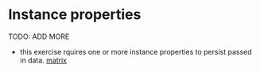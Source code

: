 # Instance properties

TODO: ADD MORE

- this exercise rquires one or more instance properties to persist passed in data. [matrix](../exercise-concepts/matrix.md)
